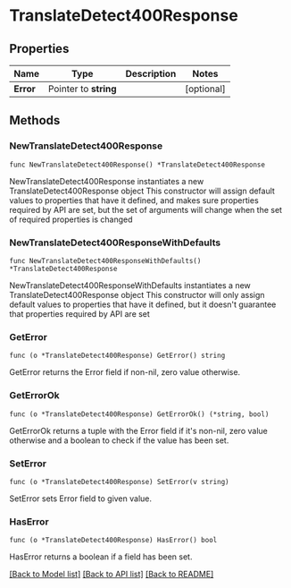 # TranslateDetect400Response

## Properties

Name | Type | Description | Notes
------------ | ------------- | ------------- | -------------
**Error** | Pointer to **string** |  | [optional] 

## Methods

### NewTranslateDetect400Response

`func NewTranslateDetect400Response() *TranslateDetect400Response`

NewTranslateDetect400Response instantiates a new TranslateDetect400Response object
This constructor will assign default values to properties that have it defined,
and makes sure properties required by API are set, but the set of arguments
will change when the set of required properties is changed

### NewTranslateDetect400ResponseWithDefaults

`func NewTranslateDetect400ResponseWithDefaults() *TranslateDetect400Response`

NewTranslateDetect400ResponseWithDefaults instantiates a new TranslateDetect400Response object
This constructor will only assign default values to properties that have it defined,
but it doesn't guarantee that properties required by API are set

### GetError

`func (o *TranslateDetect400Response) GetError() string`

GetError returns the Error field if non-nil, zero value otherwise.

### GetErrorOk

`func (o *TranslateDetect400Response) GetErrorOk() (*string, bool)`

GetErrorOk returns a tuple with the Error field if it's non-nil, zero value otherwise
and a boolean to check if the value has been set.

### SetError

`func (o *TranslateDetect400Response) SetError(v string)`

SetError sets Error field to given value.

### HasError

`func (o *TranslateDetect400Response) HasError() bool`

HasError returns a boolean if a field has been set.


[[Back to Model list]](../README.md#documentation-for-models) [[Back to API list]](../README.md#documentation-for-api-endpoints) [[Back to README]](../README.md)


